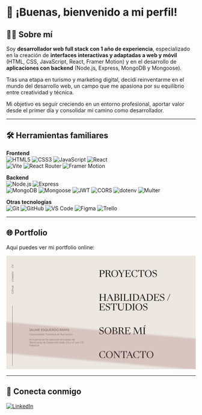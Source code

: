 # 👋 ¡Buenas, bienvenido a mi perfil!

## 🧑‍💻 Sobre mí
Soy **desarrollador web full stack con 1 año de experiencia**, especializado en la creación de **interfaces interactivas y adaptadas a web y móvil** (HTML, CSS, JavaScript, React, Framer Motion) y en el desarrollo de **aplicaciones con backend** (Node.js, Express, MongoDB y Mongoose).  

Tras una etapa en turismo y marketing digital, decidí reinventarme en el mundo del desarrollo web, un campo que me apasiona por su equilibrio entre creatividad y técnica.  

Mi objetivo es seguir creciendo en un entorno profesional, aportar valor desde el primer día y consolidar mi camino como desarrollador.

---

## 🛠️ Herramientas familiares

**Frontend**  
![HTML5](https://img.shields.io/badge/HTML5-E34F26?logo=html5&logoColor=white)  ![CSS3](https://img.shields.io/badge/CSS3-1572B6?logo=css3&logoColor=white)  ![JavaScript](https://img.shields.io/badge/JavaScript-323330?logo=javascript&logoColor=F7DF1E)  ![React](https://img.shields.io/badge/React-20232A?logo=react&logoColor=61DAFB)  
![Vite](https://img.shields.io/badge/Vite-646CFF?logo=vite&logoColor=white)  ![React Router](https://img.shields.io/badge/React_Router-CA4245?logo=react-router&logoColor=white)  ![Framer Motion](https://img.shields.io/badge/Framer_Motion-0055FF?logo=framer&logoColor=white)

**Backend**  
![Node.js](https://img.shields.io/badge/Node.js-339933?logo=node.js&logoColor=white)  ![Express](https://img.shields.io/badge/Express-000000?logo=express&logoColor=white)  
![MongoDB](https://img.shields.io/badge/MongoDB-47A248?logo=mongodb&logoColor=white)  ![Mongoose](https://img.shields.io/badge/Mongoose-880000?logo=mongoose&logoColor=white)  ![JWT](https://img.shields.io/badge/JWT-000000?logo=jsonwebtokens&logoColor=white)  ![CORS](https://img.shields.io/badge/CORS-FF6F00)  ![dotenv](https://img.shields.io/badge/dotenv-000000)  ![Multer](https://img.shields.io/badge/Multer-FFCC00)

**Otras tecnologías**  
![Git](https://img.shields.io/badge/Git-F05032?logo=git&logoColor=white)  ![GitHub](https://img.shields.io/badge/GitHub-181717?logo=github&logoColor=white)  ![VS Code](https://img.shields.io/badge/VS_Code-0078D4?logo=visualstudiocode&logoColor=white)  ![Figma](https://img.shields.io/badge/Figma-F24E1E?logo=figma&logoColor=white)  ![Trello](https://img.shields.io/badge/Trello-0052CC?logo=trello&logoColor=white)

---

## 🌐 Portfolio
Aquí puedes ver mi portfolio online:  

<a href="https://portfolio-jaume-esquerdo.vercel.app/" target="_blank">
  <img src="./assets/preview-portfolio.png" alt="Portfolio Preview" width="600"/>
</a>

---

## 🤝 Conecta conmigo
[![LinkedIn](https://img.shields.io/badge/LinkedIn-0A66C2?logo=linkedin&logoColor=white&style=for-the-badge)](https://www.linkedin.com/in/jaume-esquerdo/)
